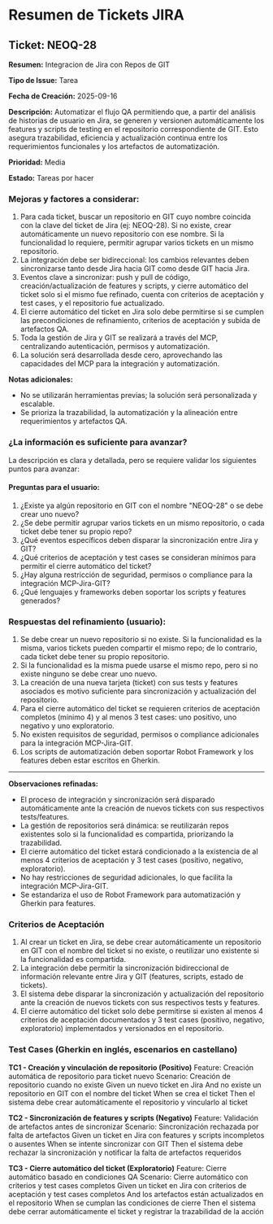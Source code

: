 # Resumen de Tickets JIRA

## Ticket: NEOQ-28

**Resumen:** Integracion de Jira con Repos de GIT

**Tipo de Issue:** Tarea

**Fecha de Creación:** 2025-09-16

**Descripción:**
Automatizar el flujo QA permitiendo que, a partir del análisis de historias de usuario en Jira, se generen y versionen automáticamente los features y scripts de testing en el repositorio correspondiente de GIT. Esto asegura trazabilidad, eficiencia y actualización continua entre los requerimientos funcionales y los artefactos de automatización.

**Prioridad:** Media

**Estado:** Tareas por hacer

### Mejoras y factores a considerar:
1. Para cada ticket, buscar un repositorio en GIT cuyo nombre coincida con la clave del ticket de Jira (ej: NEOQ-28). Si no existe, crear automáticamente un nuevo repositorio con ese nombre. Si la funcionalidad lo requiere, permitir agrupar varios tickets en un mismo repositorio.
2. La integración debe ser bidireccional: los cambios relevantes deben sincronizarse tanto desde Jira hacia GIT como desde GIT hacia Jira.
3. Eventos clave a sincronizar: push y pull de código, creación/actualización de features y scripts, y cierre automático del ticket solo si el mismo fue refinado, cuenta con criterios de aceptación y test cases, y el repositorio fue actualizado.
4. El cierre automático del ticket en Jira solo debe permitirse si se cumplen las precondiciones de refinamiento, criterios de aceptación y subida de artefactos QA.
5. Toda la gestión de Jira y GIT se realizará a través del MCP, centralizando autenticación, permisos y automatización.
6. La solución será desarrollada desde cero, aprovechando las capacidades del MCP para la integración y automatización.

**Notas adicionales:**
- No se utilizarán herramientas previas; la solución será personalizada y escalable.
- Se prioriza la trazabilidad, la automatización y la alineación entre requerimientos y artefactos QA.

### ¿La información es suficiente para avanzar?
La descripción es clara y detallada, pero se requiere validar los siguientes puntos para avanzar:

#### Preguntas para el usuario:
1. ¿Existe ya algún repositorio en GIT con el nombre "NEOQ-28" o se debe crear uno nuevo?
2. ¿Se debe permitir agrupar varios tickets en un mismo repositorio, o cada ticket debe tener su propio repo?
3. ¿Qué eventos específicos deben disparar la sincronización entre Jira y GIT?
4. ¿Qué criterios de aceptación y test cases se consideran mínimos para permitir el cierre automático del ticket?
5. ¿Hay alguna restricción de seguridad, permisos o compliance para la integración MCP-Jira-GIT?
6. ¿Qué lenguajes y frameworks deben soportar los scripts y features generados?

### Respuestas del refinamiento (usuario):
1. Se debe crear un nuevo repositorio si no existe. Si la funcionalidad es la misma, varios tickets pueden compartir el mismo repo; de lo contrario, cada ticket debe tener su propio repositorio.
2. Si la funcionalidad es la misma puede usarse el mismo repo, pero si no existe ninguno se debe crear uno nuevo.
3. La creación de una nueva tarjeta (ticket) con sus tests y features asociados es motivo suficiente para sincronización y actualización del repositorio.
4. Para el cierre automático del ticket se requieren criterios de aceptación completos (mínimo 4) y al menos 3 test cases: uno positivo, uno negativo y uno exploratorio.
5. No existen requisitos de seguridad, permisos o compliance adicionales para la integración MCP-Jira-GIT.
6. Los scripts de automatización deben soportar Robot Framework y los features deben estar escritos en Gherkin.

---

**Observaciones refinadas:**
- El proceso de integración y sincronización será disparado automáticamente ante la creación de nuevos tickets con sus respectivos tests/features.
- La gestión de repositorios será dinámica: se reutilizarán repos existentes solo si la funcionalidad es compartida, priorizando la trazabilidad.
- El cierre automático del ticket estará condicionado a la existencia de al menos 4 criterios de aceptación y 3 test cases (positivo, negativo, exploratorio).
- No hay restricciones de seguridad adicionales, lo que facilita la integración MCP-Jira-GIT.
- Se estandariza el uso de Robot Framework para automatización y Gherkin para features.

### Criterios de Aceptación
1. Al crear un ticket en Jira, se debe crear automáticamente un repositorio en GIT con el nombre del ticket si no existe, o reutilizar uno existente si la funcionalidad es compartida.
2. La integración debe permitir la sincronización bidireccional de información relevante entre Jira y GIT (features, scripts, estado de tickets).
3. El sistema debe disparar la sincronización y actualización del repositorio ante la creación de nuevos tickets con sus respectivos tests y features.
4. El cierre automático del ticket solo debe permitirse si existen al menos 4 criterios de aceptación documentados y 3 test cases (positivo, negativo, exploratorio) implementados y versionados en el repositorio.

### Test Cases (Gherkin en inglés, escenarios en castellano)

**TC1 - Creación y vinculación de repositorio (Positivo)**
Feature: Creación automática de repositorio para ticket nuevo
  Scenario: Creación de repositorio cuando no existe
    Given un nuevo ticket en Jira
    And no existe un repositorio en GIT con el nombre del ticket
    When se crea el ticket
    Then el sistema debe crear automáticamente el repositorio y vincularlo al ticket

**TC2 - Sincronización de features y scripts (Negativo)**
Feature: Validación de artefactos antes de sincronizar
  Scenario: Sincronización rechazada por falta de artefactos
    Given un ticket en Jira con features y scripts incompletos o ausentes
    When se intente sincronizar con GIT
    Then el sistema debe rechazar la sincronización y notificar la falta de artefactos requeridos

**TC3 - Cierre automático del ticket (Exploratorio)**
Feature: Cierre automático basado en condiciones QA
  Scenario: Cierre automático con criterios y test cases completos
    Given un ticket en Jira con criterios de aceptación y test cases completos
    And los artefactos están actualizados en el repositorio
    When se cumplan las condiciones de cierre
    Then el sistema debe cerrar automáticamente el ticket y registrar la trazabilidad de la acción
